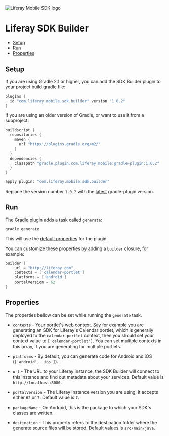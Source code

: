 ![Liferay Mobile SDK logo](../logo.png)

# Liferay SDK Builder

* [Setup](#setup)
* [Run](#run)
* [Properties](#properties)

## Setup

If you are using Gradle 2.1 or higher, you can add the SDK Builder plugin to
your project build.gradle file:

```groovy
plugins {
  id "com.liferay.mobile.sdk.builder" version "1.0.2"
}
```

If you are using an older version of Gradle, or want to use it from a 
subproject:

```groovy
buildscript {
  repositories {
    maven {
      url "https://plugins.gradle.org/m2/"
    }
  }
  dependencies {
    classpath "gradle.plugin.com.liferay.mobile:gradle-plugin:1.0.2"
  }
}

apply plugin: "com.liferay.mobile.sdk.builder"
```

Replace the version number `1.0.2` with the
[latest](https://github.com/liferay-mobile/liferay-sdk-builder/releases)
gradle-plugin version.

## Run

The Gradle plugin adds a task called `generate`:

```sh
gradle generate
```

This will use the [default properties](https://github.com/liferay-mobile/liferay-sdk-builder/blob/master/gradle-plugin/src/main/java/com/liferay/mobile/sdk/BuilderPlugin.java#L33-L38) for the
plugin.

You can customize these properties by adding a `builder` closure, for example:

```groovy
builder {
	url = "http://liferay.com"
	contexts = ['calendar-portlet']
	platforms = ['android']
	portalVersion = 62
}
```

## Properties

The properties bellow can be set while running the `generate` task.

* `contexts` - Your portlet's web context. Say for example you are
generating an SDK for Liferay's Calendar portlet, which is generally deployed
to the `calendar-portlet` context, then you should set your context value to
`['calendar-portlet']`. You can set multiple contexts in this array, if you are
generating for multiple portlets.

* `platforms` - By default, you can generate code for Android and iOS 
(`['android', 'ios']`).

* `url` - The URL to your Liferay instance, the SDK Builder will connect to this
instance and find out metadata about your services. Default value is
`http://localhost:8080`.

* `portalVersion` - The Liferay instance version you are using, it accepts
either `62` or `7`. Default value is `7`.

* `packageName` - On Android, this is the package to which your SDK's
classes are written.

* `destination` - This property refers to the destination folder where the
generate source files will be stored. Default values is `src/main/java`.